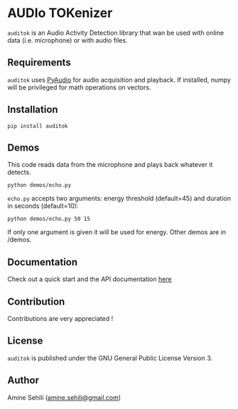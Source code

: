 AUDIo TOKenizer
===============

`auditok` is an Audio Activity Detection library that wan be used with online data (i.e. microphone) or with audio files.

Requirements
------------
`auditok` uses [PyAudio](http://people.csail.mit.edu/hubert/pyaudio/) for audio acquisition and playback.
If installed, numpy  will be privileged for math operations on vectors.

Installation
------------
    pip install auditok

Demos
-----
This code reads data from the microphone and plays back whatever it detects.

    python demos/echo.py

`echo.py` accepts two arguments: energy threshold (default=45) and duration in seconds (default=10):

    python demos/echo.py 50 15

   If only one argument is given it will be used for energy. Other demos are in /demos.

Documentation
-------------

Check out  a quick start and the API documentation [here](http://amsehili.github.io/auditok/pdoc/)

Contribution
------------
Contributions are very appreciated !

License
-------
`auditok` is published under the GNU General Public License Version 3.

Author
------
Amine Sehili (<amine.sehili@gmail.com>)

